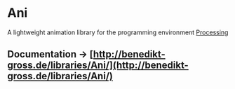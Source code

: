 Ani
===
A lightweight animation library for the programming environment [Processing](https://processing.org/)

Documentation -> [http://benedikt-gross.de/libraries/Ani/](http://benedikt-gross.de/libraries/Ani/)
-------------
